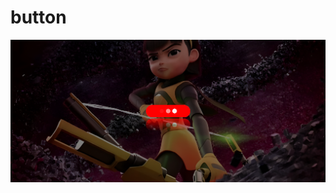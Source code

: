 # button
![button](https://raw.githubusercontent.com/setyabudipratama/component/main/gambar/button4.png)
